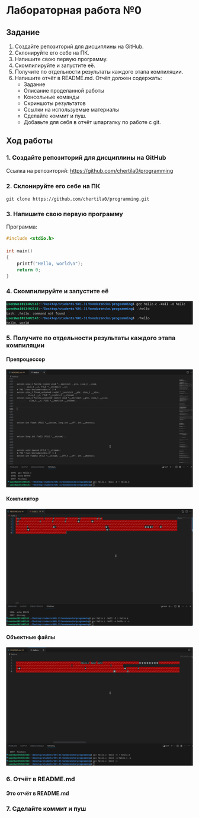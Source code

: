 # Лабораторная работа №0
## Задание
1. Создайте репозиторий для дисциплины на GitHub.
2. Склонируйте его себе на ПК.
3. Напишите свою первую программу.
4. Скомпилируйте и запустите её.
5. Получите по отдельности результаты каждого этапа компиляции.
6. Напишите отчёт в README.md. Отчёт должен содержать:
    * Задание
    * Описание проделанной работы
    * Консольные команды
    * Скриншоты результатов
    * Ссылки на используемые материалы
    * Сделайте коммит и пуш.
    * Добавьте для себя в отчёт шпаргалку по работе с git.
## Ход работы

### 1. Создайте репозиторий для дисциплины на GitHub
Ссылка на репозиторий:
https://github.com/chertila0/programming 
### 2. Склонируйте его себе на ПК
```shell
git clone https://github.com/chertila0/programming.git

```
### 3. Напишите свою первую программу
Программа:
```c
#include <stdio.h>

int main()
{
    printf("Hello, world\n");
    return 0;
}

```
### 4. Скомпилируйте и запустите её
![Скриншот](4.png "скриншот")
### 5. Получите по отдельности результаты каждого этапа компиляции
#### Препроцессор
![Скриншот](51.png "скриншот")
#### Компилятор
![Скриншот](52.png "скриншот")
#### Объектные файлы
![Скриншот](53.png "скриншот")
### 6. Oтчёт в README.md
#### Это отчёт в README.md
### 7. Сделайте коммит и пуш

